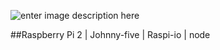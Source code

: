 ![enter image description here](https://pbs.twimg.com/media/B-dNmJfIMAAFE7a.jpg:large)

##Raspberry Pi 2 | Johnny-five | Raspi-io | node